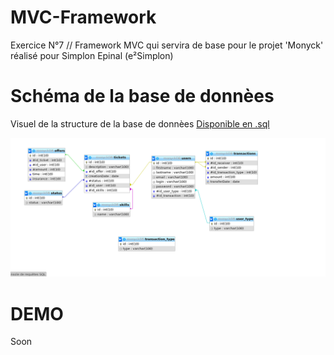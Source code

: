 # MVC-Framework
Exercice N°7 // Framework MVC qui servira de base pour le projet 'Monyck' réalisé pour Simplon Epinal (e²Simplon) 

# Schéma de la base de donnèes
Visuel de la structure de la base de donnèes [Disponible en .sql](
https://raw.githubusercontent.com/bZez/MVC-Framework/blob/master/monyckDB.sql)

![APERCU](https://raw.githubusercontent.com/bZez/MVC-Framework/master/Screenshot-2017-11-10%20zoo%20dev%20localhost%20monyckDB%20phpMyAdmin%204%207%205.png)

# DEMO
Soon
